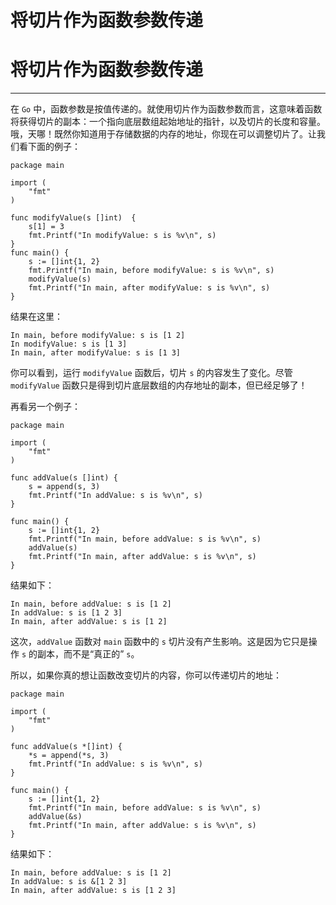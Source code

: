 # 将切片作为函数参数传递

# 将切片作为函数参数传递

* * *

在 `Go` 中，函数参数是按值传递的。就使用切片作为函数参数而言，这意味着函数将获得切片的副本：一个指向底层数组起始地址的指针，以及切片的长度和容量。哦，天哪！既然你知道用于存储数据的内存的地址，你现在可以调整切片了。让我们看下面的例子：

```
package main

import (
    "fmt"
)

func modifyValue(s []int)  {
    s[1] = 3
    fmt.Printf("In modifyValue: s is %v\n", s)
}
func main() {
    s := []int{1, 2}
    fmt.Printf("In main, before modifyValue: s is %v\n", s)
    modifyValue(s)
    fmt.Printf("In main, after modifyValue: s is %v\n", s)
} 
```

结果在这里：

```
In main, before modifyValue: s is [1 2]
In modifyValue: s is [1 3]
In main, after modifyValue: s is [1 3] 
```

你可以看到，运行 `modifyValue` 函数后，切片 `s` 的内容发生了变化。尽管 `modifyValue` 函数只是得到切片底层数组的内存地址的副本，但已经足够了！

再看另一个例子：

```
package main

import (
    "fmt"
)

func addValue(s []int) {
    s = append(s, 3)
    fmt.Printf("In addValue: s is %v\n", s)
}

func main() {
    s := []int{1, 2}
    fmt.Printf("In main, before addValue: s is %v\n", s)
    addValue(s)
    fmt.Printf("In main, after addValue: s is %v\n", s)
} 
```

结果如下：

```
In main, before addValue: s is [1 2]
In addValue: s is [1 2 3]
In main, after addValue: s is [1 2] 
```

这次，`addValue` 函数对 `main` 函数中的 `s` 切片没有产生影响。这是因为它只是操作 `s` 的副本，而不是“真正的” `s`。

所以，如果你真的想让函数改变切片的内容，你可以传递切片的地址：

```
package main

import (
    "fmt"
)

func addValue(s *[]int) {
    *s = append(*s, 3)
    fmt.Printf("In addValue: s is %v\n", s)
}

func main() {
    s := []int{1, 2}
    fmt.Printf("In main, before addValue: s is %v\n", s)
    addValue(&s)
    fmt.Printf("In main, after addValue: s is %v\n", s)
} 
```

结果如下：

```
In main, before addValue: s is [1 2]
In addValue: s is &[1 2 3]
In main, after addValue: s is [1 2 3] 
```
